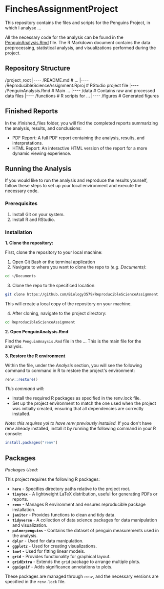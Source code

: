 # FinchesAssignmentProject
This repository contains the files and scripts for the Penguins Project, in which I analyse ...

All the necessary code for the analysis can be found in the [PenguinAnalysis.Rmd](https://github.com/Biology3579/ReproducibleScienceAssignment/blob/main/PenguinAnalysis.Rmd) file. The R Markdown document contains the data preprocessing, statistical analysis, and visualizations performed during the project.

## Repository Structure

/project_root 
|----  /README.md # ...
|----  /ReproducibleScienceAssignment.Rproj # RStudio project file
|----  /PenguinAnalysis.Rmd # Main ... 
|----  /data # Contains raw and processed data files
|----  /functions # R scripts for ...
|----  /figures # Generated figures

## Finished Reports

In the /finished_files folder, you will find the completed reports summarizing the analysis, results, and conclusions:

- PDF Report: A full PDF report containing the analysis, results, and interpretations.
- HTML Report: An interactive HTML version of the report for a more dynamic viewing experience.

## Running the Analysis
If you would like to run the analysis and reproduce the results yourself, follow these steps to set up your local environment and execute the necessary code.

### Prerequisites
1. Install Git on your system.
2. Install R and RStudio.

### Installation
**1. Clone the repository:**

First, clone the repository to your local machine: 
1. Open Git Bash or the terminal application
2. Navigate to where you want to clone the repo to _(e.g. Documents)_:
```bash
cd ~/Documents
```
3. Clone the repo to the specificed location:
```bash
git clone https://github.com/Biology3579/ReproducibleScienceAssignment.git 
```
This will create a local copy of the repository on your machine.

4. After cloning, navigate to the project directory:
```bash
cd ReproducibleScienceAssignment
```

**2. Open PenguinAnalysis.Rmd**

Find the `PenguinAnaysis.Rmd` file in the ...
This is the main file for the analysis.

**3. Restore the R environment**

Within the file, under the *Analysis* section, you will see the following command to command in R to restore the project's environment:
```r
renv::restore()
```
*This command will:*

 - Install the required R packages as specified in the renv.lock file.
 - Set up the project environment to match the one used when the project was initially created, ensuring that all dependencies are correctly installed.

*Note: this requires yoi to have renv previously installed.*
If you don't have renv already installed, install it by running the following command in your R console:
```r
install.packages("renv")
```

## Packages
_Packages Used:_ 

This project requires the following R packages:
- **`here`** - Specifies directory paths relative to the project root.
- **`tinytex`** - A lightweight LaTeX distribution, useful for generating PDFs or reports.
- **`renv`** - Manages R environment and ensures reproducible package installation.
- **`janitor`** - Provides functions to clean and tidy data.
- **`tidyverse`** - A collection of data science packages for data manipulation and visualization.
- **`palmerpenguins`** - Contains the dataset of penguin measurements used in the analysis.
- **`dplyr`** - Used for data manipulation.
- **`ggplot2`** - Used for creating visualizations.
- **`lme4`** - Used for fitting linear models.
- **`grid`** - Provides functionality for graphical layout.
- **`gridExtra`** - Extends the `grid` package to arrange multiple plots.
- **`ggsignif`** - Adds significance annotations to plots.

These packages are managed through `renv`, and the necessary versions are specified in the `renv.lock` file. 

